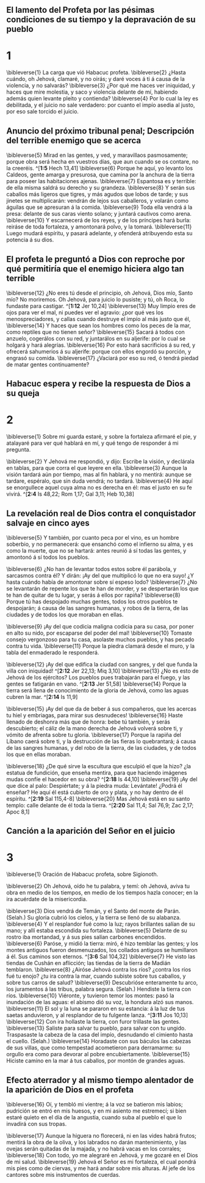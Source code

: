 ## El lamento del Profeta por las pésimas condiciones de su tiempo y la depravación de su pueblo
# 1 
\bibleverse{1} La carga que vió Habacuc profeta. \bibleverse{2} ¿Hasta cuándo, oh Jehová, clamaré, y no oirás; y daré voces á ti á causa de la violencia, y no salvarás? \bibleverse{3} ¿Por qué me haces ver iniquidad, y haces que mire molestia, y saco y violencia delante de mí, habiendo además quien levante pleito y contienda? \bibleverse{4} Por lo cual la ley es debilitada, y el juicio no sale verdadero: por cuanto el impío asedia al justo, por eso sale torcido el juicio. 

## Anuncio del próximo tribunal penal; Descripción del terrible enemigo que se acerca
\bibleverse{5} Mirad en las gentes, y ved, y maravillaos pasmosamente; porque obra será hecha en vuestros días, que aun cuando se os contare, no la creeréis. ^[**1:5** Hech 13,41] \bibleverse{6} Porque he aquí, yo levanto los Caldeos, gente amarga y presurosa, que camina por la anchura de la tierra para poseer las habitaciones ajenas. \bibleverse{7} Espantosa es y terrible: de ella misma saldrá su derecho y su grandeza. \bibleverse{8} Y serán sus caballos más ligeros que tigres, y más agudos que lobos de tarde; y sus jinetes se multiplicarán: vendrán de lejos sus caballeros, y volarán como águilas que se apresuran á la comida. \bibleverse{9} Toda ella vendrá á la presa: delante de sus caras viento solano; y juntará cautivos como arena. \bibleverse{10} Y escarnecerá de los reyes, y de los príncipes hará burla: reiráse de toda fortaleza, y amontonará polvo, y la tomará. \bibleverse{11} Luego mudará espíritu, y pasará adelante, y ofenderá atribuyendo esta su potencia á su dios. 


## El profeta le preguntó a Dios con reproche por qué permitiría que el enemigo hiciera algo tan terrible
\bibleverse{12} ¿No eres tú desde el principio, oh Jehová, Dios mío, Santo mío? No moriremos. Oh Jehová, para juicio lo pusiste; y tú, oh Roca, lo fundaste para castigar. ^[**1:12** Jer 10,24] \bibleverse{13} Muy limpio eres de ojos para ver el mal, ni puedes ver el agravio: ¿por qué ves los menospreciadores, y callas cuando destruye el impío al más justo que él, \bibleverse{14} Y haces que sean los hombres como los peces de la mar, como reptiles que no tienen señor? \bibleverse{15} Sacará á todos con anzuelo, cogerálos con su red, y juntarálos en su aljerife: por lo cual se holgará y hará alegrías. \bibleverse{16} Por esto hará sacrificios á su red, y ofrecerá sahumerios á su aljerife: porque con ellos engordó su porción, y engrasó su comida. \bibleverse{17} ¿Vaciará por eso su red, ó tendrá piedad de matar gentes continuamente?
 

## Habacuc espera y recibe la respuesta de Dios a su queja
# 2 
\bibleverse{1} Sobre mi guarda estaré, y sobre la fortaleza afirmaré el pie, y atalayaré para ver qué hablará en mí, y qué tengo de responder á mi pregunta. 

\bibleverse{2} Y Jehová me respondió, y dijo: Escribe la visión, y declárala en tablas, para que corra el que leyere en ella. \bibleverse{3} Aunque la visión tardará aún por tiempo, mas al fin hablará, y no mentirá: aunque se tardare, espéralo, que sin duda vendrá; no tardará. \bibleverse{4} He aquí se enorgullece aquel cuya alma no es derecha en él: mas el justo en su fe vivirá. ^[**2:4** Is 48,22; Rom 1,17; Gal 3,11; Heb 10,38] 


## La revelación real de Dios contra el conquistador salvaje en cinco ayes
\bibleverse{5} Y también, por cuanto peca por el vino, es un hombre soberbio, y no permanecerá: que ensanchó como el infierno su alma, y es como la muerte, que no se hartará: antes reunió á sí todas las gentes, y amontonó á sí todos los pueblos. 

\bibleverse{6} ¿No han de levantar todos estos sobre él parábola, y sarcasmos contra él? Y dirán: ¡Ay del que multiplicó lo que no era suyo! ¿Y hasta cuándo había de amontonar sobre sí espeso lodo? \bibleverse{7} ¿No se levantarán de repente los que te han de morder, y se despertarán los que te han de quitar de tu lugar, y serás á ellos por rapiña? \bibleverse{8} Porque tú has despojado muchas gentes, todos los otros pueblos te despojarán; á causa de las sangres humanas, y robos de la tierra, de las ciudades y de todos los que moraban en ellas. 

\bibleverse{9} ¡Ay del que codicia maligna codicia para su casa, por poner en alto su nido, por escaparse del poder del mal! \bibleverse{10} Tomaste consejo vergonzoso para tu casa, asolaste muchos pueblos, y has pecado contra tu vida. \bibleverse{11} Porque la piedra clamará desde el muro, y la tabla del enmaderado le responderá. 

\bibleverse{12} ¡Ay del que edifica la ciudad con sangres, y del que funda la villa con iniquidad! ^[**2:12** Jer 22,13; Miq 3,10] \bibleverse{13} ¿No es esto de Jehová de los ejércitos? Los pueblos pues trabajarán para el fuego, y las gentes se fatigarán en vano. ^[**2:13** Jer 51,58] \bibleverse{14} Porque la tierra será llena de conocimiento de la gloria de Jehová, como las aguas cubren la mar. ^[**2:14** Is 11,9] 
  

\bibleverse{15} ¡Ay del que da de beber á sus compañeros, que les acercas tu hiel y embriagas, para mirar sus desnudeces! \bibleverse{16} Haste llenado de deshonra más que de honra: bebe tú también, y serás descubierto; el cáliz de la mano derecha de Jehová volverá sobre ti, y vómito de afrenta sobre tu gloria. \bibleverse{17} Porque la rapiña del Líbano caerá sobre ti, y la destrucción de las fieras lo quebrantará; á causa de las sangres humanas, y del robo de la tierra, de las ciudades, y de todos los que en ellas moraban. 

\bibleverse{18} ¿De qué sirve la escultura que esculpió el que la hizo? ¿la estatua de fundición, que enseña mentira, para que haciendo imágenes mudas confíe el hacedor en su obra? ^[**2:18** Is 44,10] \bibleverse{19} ¡Ay del que dice al palo: Despiértate; y á la piedra muda: Levántate! ¿Podrá él enseñar? He aquí él está cubierto de oro y plata, y no hay dentro de él espíritu. ^[**2:19** Sal 115,4-8] \bibleverse{20} Mas Jehová está en su santo templo: calle delante de él toda la tierra. ^[**2:20** Sal 11,4; Sal 76,9; Zac 2,17; Apoc 8,1] 
   

## Canción a la aparición del Señor en el juicio
# 3 
\bibleverse{1} Oración de Habacuc profeta, sobre Sigionoth. 

\bibleverse{2} Oh Jehová, oído he tu palabra, y temí: oh Jehová, aviva tu obra en medio de los tiempos, en medio de los tiempos hazla conocer; en la ira acuérdate de la misericordia. 

\bibleverse{3} Dios vendrá de Temán, y el Santo del monte de Parán. (Selah.) Su gloria cubrió los cielos, y la tierra se llenó de su alabanza. \bibleverse{4} Y el resplandor fué como la luz; rayos brillantes salían de su mano; y allí estaba escondida su fortaleza. \bibleverse{5} Delante de su rostro iba mortandad, y á sus pies salían carbones encendidos. \bibleverse{6} Paróse, y midió la tierra: miró, é hizo temblar las gentes; y los montes antiguos fueron desmenuzados, los collados antiguos se humillaron á él. Sus caminos son eternos. ^[**3:6** Sal 104,32] \bibleverse{7} He visto las tiendas de Cushán en aflicción; las tiendas de la tierra de Madián temblaron. \bibleverse{8} ¿Airóse Jehová contra los ríos? ¿contra los ríos fué tu enojo? ¿tu ira contra la mar, cuando subiste sobre tus caballos, y sobre tus carros de salud? \bibleverse{9} Descubrióse enteramente tu arco, los juramentos á las tribus, palabra segura. (Selah.) Hendiste la tierra con ríos. \bibleverse{10} Viéronte, y tuvieron temor los montes: pasó la inundación de las aguas: el abismo dió su voz, la hondura alzó sus manos. \bibleverse{11} El sol y la luna se pararon en su estancia: á la luz de tus saetas anduvieron, y al resplandor de tu fulgente lanza. ^[**3:11** Jos 10,13] \bibleverse{12} Con ira hollaste la tierra, con furor trillaste las gentes. \bibleverse{13} Saliste para salvar tu pueblo, para salvar con tu ungido. Traspasaste la cabeza de la casa del impío, desnudando el cimiento hasta el cuello. (Selah.) \bibleverse{14} Horadaste con sus báculos las cabezas de sus villas, que como tempestad acometieron para derramarme: su orgullo era como para devorar al pobre encubiertamente. \bibleverse{15} Hiciste camino en la mar á tus caballos, por montón de grandes aguas. 
 

## Efecto aterrador y al mismo tiempo alentador de la aparición de Dios en el profeta
\bibleverse{16} Oí, y tembló mi vientre; á la voz se batieron mis labios; pudrición se entró en mis huesos, y en mi asiento me estremecí; si bien estaré quieto en el día de la angustia, cuando suba al pueblo el que lo invadirá con sus tropas. 

\bibleverse{17} Aunque la higuera no florecerá, ni en las vides habrá frutos; mentirá la obra de la oliva, y los labrados no darán mantenimiento, y las ovejas serán quitadas de la majada, y no habrá vacas en los corrales; \bibleverse{18} Con todo, yo me alegraré en Jehová, y me gozaré en el Dios de mi salud. \bibleverse{19} Jehová el Señor es mi fortaleza, el cual pondrá mis pies como de ciervas, y me hará andar sobre mis alturas. Al jefe de los cantores sobre mis instrumentos de cuerdas. 